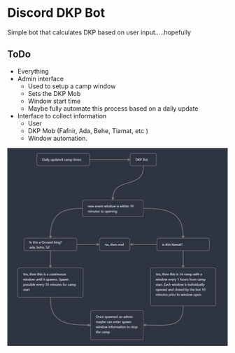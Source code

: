 # Discord DKP Bot
Simple bot that calculates DKP based on user input.....hopefully
## ToDo
- Everything
- Admin interface
    - Used to setup a camp window
    - Sets the DKP Mob
    - Window start time
    - Maybe fully automate this process based on a daily update
- Interface to collect information
    - User
    - DKP Mob  (Fafnir, Ada, Behe, Tiamat, etc )
    - Window automation.

![Image](./images/workflow.png)